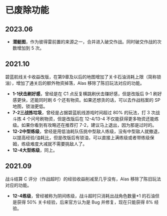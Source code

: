 # 已废除功能

## 2023.06

 - **潜艇图**，作为彼得雷前置的来源之一，合并进入破交作战。同时破交作战的次数增加到 5 次。

## 2021.10 
碧蓝航线关卡收益改版，在第9章及以后的地图增加了关卡石油消耗上限（简称锁油），增加了通关后的额外物资掉落，Alas 移除了陈旧玩法对应的功能。

- **1-1伏击刷好感**，曾经是在 C1 点反复横跳刷伏击赚好感，但是改版后 9-1 刷好感更快，还能同时刷 6 个还有物资。如果还想贪的话，可以去作战档案的 SP 地图，锁油更低。
- **7-2三战拣垃圾**，曾经是占据碧蓝航线游戏时间超过 80% 的玩法，打 3 次战斗拣 4 个问号刷物资，但是改版后在 12-4/13-4 不仅能获得更多物资还能练级。如果你看到有攻略还在推荐打 7-2，建议马上退出，因为那是过时的。
- **12-2中型练级**，曾经是用低油耗队伍挑中型敌人练级，没有中型敌人就撤退，以提高经验/油耗比，但是改版后有锁油，可以直接上满练级或者带练级保姆，练级难度大减就不需要挑敌人了。
- **12-4大型练级**，同上。

## 2021.09 
战斗结算 C 评分（作战超时）的经验收益削减至几乎没有，Alas 移除了陈旧玩法对应的功能。

- **12-4练级**，曾经被称为阴间练级，战斗超时只消耗出战角色数量*1 的石油但是获得 50% 关卡经验，后来官方认为是 Bug 并修复，现在只能获得 8% 经验。